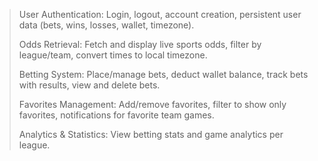 >User Authentication: Login, logout, account creation, persistent user data (bets, wins, losses, wallet, timezone).
>
>
>Odds Retrieval: Fetch and display live sports odds, filter by league/team, convert times to local timezone.
>
>
>Betting System: Place/manage bets, deduct wallet balance, track bets with results, view and delete bets.
>
>
>Favorites Management: Add/remove favorites, filter to show only favorites, notifications for favorite team games.
>
>
>Analytics & Statistics: View betting stats and game analytics per league.
>
>
